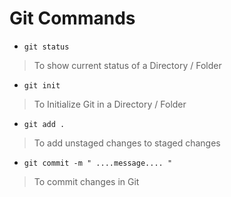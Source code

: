 # Git Commands


+ ``` git status ```
> To show current status of a Directory / Folder

+ ``` git init ```
> To Initialize Git in a Directory / Folder

+ ``` git add . ```
> To add unstaged changes to staged changes

+ ``` git commit -m " ....message.... " ```
> To commit changes in Git